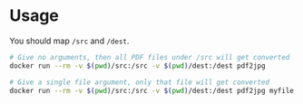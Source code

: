 # Usage

You should map `/src` and `/dest`.

```bash
# Give no arguments, then all PDF files under /src will get converted
docker run --rm -v $(pwd)/src:/src -v $(pwd)/dest:/dest pdf2jpg

# Give a single file argument, only that file will get converted
docker run --rm -v $(pwd)/src:/src -v $(pwd)/dest:/dest pdf2jpg myfile.pdf
```
